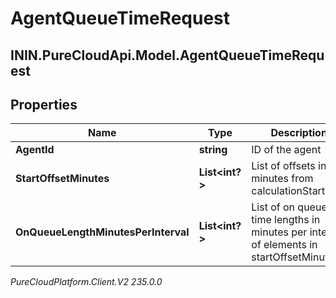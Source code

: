 # AgentQueueTimeRequest

## ININ.PureCloudApi.Model.AgentQueueTimeRequest

## Properties

|Name | Type | Description | Notes|
|------------ | ------------- | ------------- | -------------|
| **AgentId** | **string** | ID of the agent | |
| **StartOffsetMinutes** | **List&lt;int?&gt;** | List of offsets in minutes from calculationStartDate | |
| **OnQueueLengthMinutesPerInterval** | **List&lt;int?&gt;** | List of on queue time lengths in minutes per interval of elements in startOffsetMinutes | |



_PureCloudPlatform.Client.V2 235.0.0_
